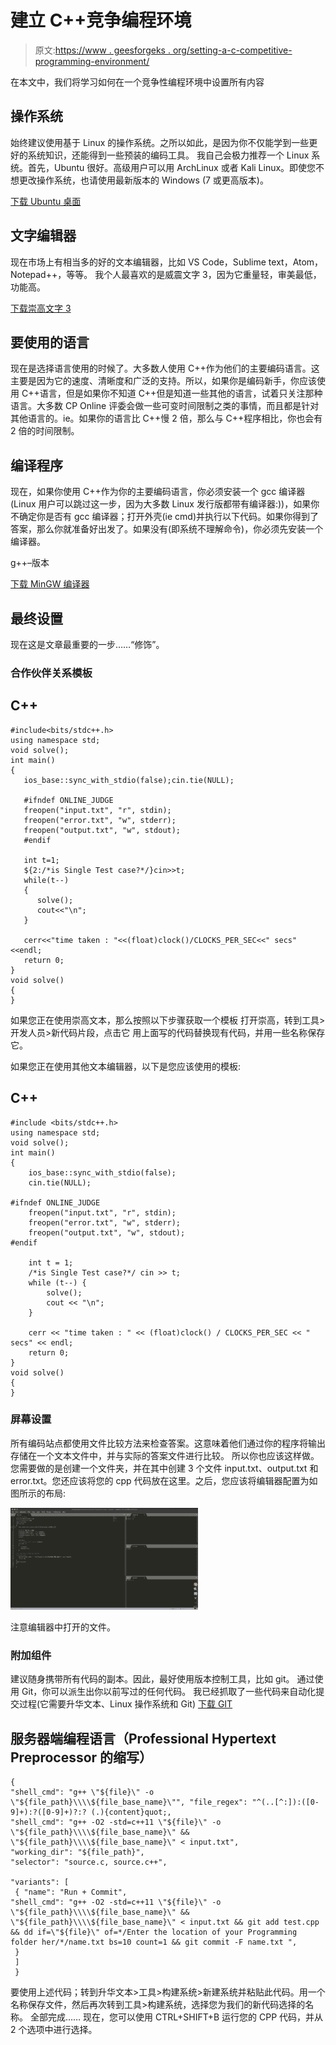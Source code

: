# 建立 C++竞争编程环境

> 原文:[https://www . geesforgeks . org/setting-a-c-competitive-programming-environment/](https://www.geeksforgeeks.org/setting-up-a-c-competitive-programming-environment/)

在本文中，我们将学习如何在一个竞争性编程环境中设置所有内容

## 操作系统

始终建议使用基于 Linux 的操作系统。之所以如此，是因为你不仅能学到一些更好的系统知识，还能得到一些预装的编码工具。
我自己会极力推荐一个 Linux 系统。首先，Ubuntu 很好。高级用户可以用 ArchLinux 或者 Kali Linux。即使您不想更改操作系统，也请使用最新版本的 Windows (7 或更高版本)。

[下载 Ubuntu 桌面](https://ubuntu.com/download/desktop)

## 文字编辑器

现在市场上有相当多的好的文本编辑器，比如 VS Code，Sublime text，Atom，Notepad++，等等。
我个人最喜欢的是威震文字 3，因为它重量轻，审美最低，功能高。

[下载崇高文字 3](https://www.sublimetext.com/3)

## 要使用的语言

现在是选择语言使用的时候了。大多数人使用 C++作为他们的主要编码语言。这主要是因为它的速度、清晰度和广泛的支持。所以，如果你是编码新手，你应该使用 C++语言，但是如果你不知道 C++但是知道一些其他的语言，试着只关注那种语言。大多数 CP Online 评委会做一些可变时间限制之类的事情，而且都是针对其他语言的。ie。如果你的语言比 C++慢 2 倍，那么与 C++程序相比，你也会有 2 倍的时间限制。

## 编译程序

现在，如果你使用 C++作为你的主要编码语言，你必须安装一个 gcc 编译器(Linux 用户可以跳过这一步，因为大多数 Linux 发行版都带有编译器:))，如果你不确定你是否有 gcc 编译器；打开外壳(ie cmd)并执行以下代码。如果你得到了答案，那么你就准备好出发了。如果没有(即系统不理解命令)，你必须先安装一个编译器。

g++–版本

[下载 MinGW 编译器](https://sourceforge.net/projects/mingw-w64/)

## 最终设置

现在这是文章最重要的一步……“修饰”。

### 合作伙伴关系模板

## C++

```
#include<bits/stdc++.h>
using namespace std;
void solve();
int main()
{
   ios_base::sync_with_stdio(false);cin.tie(NULL);

   #ifndef ONLINE_JUDGE
   freopen("input.txt", "r", stdin);
   freopen("error.txt", "w", stderr);
   freopen("output.txt", "w", stdout);
   #endif

   int t=1;
   ${2:/*is Single Test case?*/}cin>>t;
   while(t--)
   {
      solve();
      cout<<"\n";
   }

   cerr<<"time taken : "<<(float)clock()/CLOCKS_PER_SEC<<" secs"<<endl;
   return 0;
}
void solve()
{
}
```

如果您正在使用崇高文本，那么按照以下步骤获取一个模板
打开崇高，转到工具>开发人员>新代码片段，点击它
用上面写的代码替换现有代码，并用一些名称保存它。

如果您正在使用其他文本编辑器，以下是您应该使用的模板:

## C++

```
#include <bits/stdc++.h>
using namespace std;
void solve();
int main()
{
    ios_base::sync_with_stdio(false);
    cin.tie(NULL);

#ifndef ONLINE_JUDGE
    freopen("input.txt", "r", stdin);
    freopen("error.txt", "w", stderr);
    freopen("output.txt", "w", stdout);
#endif

    int t = 1;
    /*is Single Test case?*/ cin >> t;
    while (t--) {
        solve();
        cout << "\n";
    }

    cerr << "time taken : " << (float)clock() / CLOCKS_PER_SEC << " secs" << endl;
    return 0;
}
void solve()
{
}
```

### 屏幕设置

所有编码站点都使用文件比较方法来检查答案。这意味着他们通过你的程序将输出存储在一个文本文件中，并与实际的答案文件进行比较。
所以你也应该这样做。您需要做的是创建一个文件夹，并在其中创建 3 个文件 input.txt、output.txt 和 error.txt。您还应该将您的 cpp 代码放在这里。之后，您应该将编辑器配置为如图所示的布局:

![](img/d29d8a399657527245a5eb03ec780496.png)

注意编辑器中打开的文件。

### 附加组件

建议随身携带所有代码的副本。因此，最好使用版本控制工具，比如 git。
通过使用 Git，你可以派生出你以前写过的任何代码。
我已经抓取了一些代码来自动化提交过程(它需要升华文本、Linux 操作系统和 Git)
[下载 GIT](https://git-scm.com/downloads)

## 服务器端编程语言（Professional Hypertext Preprocessor 的缩写）

```
{
"shell_cmd": "g++ \"${file}\" -o \"${file_path}\\\\${file_base_name}\"", "file_regex": "^(..[^:]):([0-9]+):?([0-9]+)?:? (.){content}quot;,
"shell_cmd": "g++ -O2 -std=c++11 \"${file}\" -o \"${file_path}\\\\${file_base_name}\" && \"${file_path}\\\\${file_base_name}\" < input.txt",
"working_dir": "${file_path}",
"selector": "source.c, source.c++",

"variants": [
 { "name": "Run + Commit",
"shell_cmd": "g++ -O2 -std=c++11 \"${file}\" -o \"${file_path}\\\\${file_base_name}\" && \"${file_path}\\\\${file_base_name}\" < input.txt && git add test.cpp && dd if=\"${file}\" of=*/Enter the location of your Programming folder her/*/name.txt bs=10 count=1 && git commit -F name.txt ",
 }
 ]
 }
```

要使用上述代码；转到升华文本>工具>构建系统>新建系统并粘贴此代码。用一个名称保存文件，然后再次转到工具>构建系统，选择您为我们的新代码选择的名称。
全部完成……
现在，您可以使用 CTRL+SHIFT+B 运行您的 CPP 代码，并从 2 个选项中进行选择。